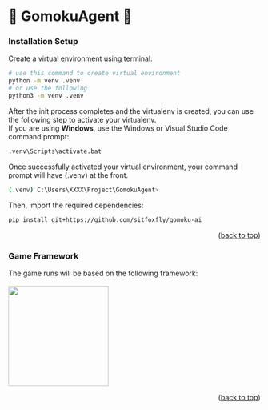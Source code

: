 <a id="readme-top"></a>

# 🤖 GomokuAgent 🤖

### Installation Setup
Create a virtual environment using terminal:
```bash
# use this command to create virtual environment
python -m venv .venv
# or use the following
python3 -m venv .venv
```

After the init process completes and the virtualenv is created, you can use the following step to activate your virtualenv.<br/>
If you are using **Windows**, use the Windows or Visual Studio Code command prompt:
```bash
.venv\Scripts\activate.bat
```
Once successfully activated your virtual environment, your command prompt will have (.venv) at the front.
```bash
(.venv) C:\Users\XXXX\Project\GomokuAgent>
```
Then, import the required dependencies:
```bash
pip install git+https://github.com/sitfoxfly/gomoku-ai
```

<p align="right">(<a href="#readme-top">back to top</a>)</p>

### Game Framework
The game runs will be based on the following framework: <br/><br/>
<a href = "https://github.com/sitfoxfly/gomoku-ai">
  <img height = "200" src = "https://github-readme-stats.vercel.app/api/pin/?username=sitfoxfly&repo=gomoku-ai">
</a>

<p align="right">(<a href="#readme-top">back to top</a>)</p>


